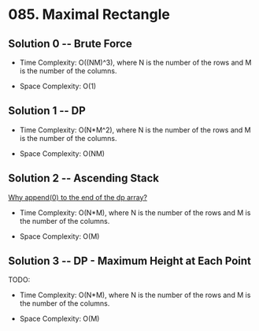 # 085. Maximal Rectangle

## Solution 0 -- Brute Force

* Time Complexity: O((NM)^3), where N is the number of the rows and M is the number of the columns.

* Space Complexity: O(1)

## Solution 1 -- DP

* Time Complexity: O(N*M^2), where N is the number of the rows and M is the number of the columns.

* Space Complexity: O(NM)

## Solution 2 -- Ascending Stack

[Why append(0) to the end of the dp array?](https://leetcode.com/problems/largest-rectangle-in-histogram/discuss/28917/AC-Python-clean-solution-using-stack-76ms)

* Time Complexity: O(N*M), where N is the number of the rows and M is the number of the columns.

* Space Complexity: O(M)

## Solution 3 -- DP - Maximum Height at Each Point

TODO:

* Time Complexity: O(N*M), where N is the number of the rows and M is the number of the columns.

* Space Complexity: O(M)
